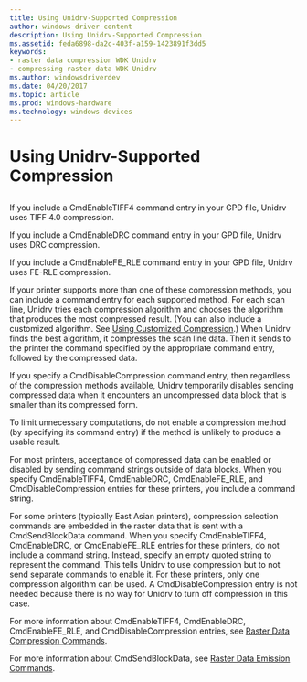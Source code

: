```yaml
---
title: Using Unidrv-Supported Compression
author: windows-driver-content
description: Using Unidrv-Supported Compression
ms.assetid: feda6898-da2c-403f-a159-1423891f3dd5
keywords:
- raster data compression WDK Unidrv
- compressing raster data WDK Unidrv
ms.author: windowsdriverdev
ms.date: 04/20/2017
ms.topic: article
ms.prod: windows-hardware
ms.technology: windows-devices
---
```


# Using Unidrv-Supported Compression


## <a href="" id="ddk-using-unidrv-supported-compression-gg"></a>


If you include a CmdEnableTIFF4 command entry in your GPD file, Unidrv uses TIFF 4.0 compression.

If you include a CmdEnableDRC command entry in your GPD file, Unidrv uses DRC compression.

If you include a CmdEnableFE\_RLE command entry in your GPD file, Unidrv uses FE-RLE compression.

If your printer supports more than one of these compression methods, you can include a command entry for each supported method. For each scan line, Unidrv tries each compression algorithm and chooses the algorithm that produces the most compressed result. (You can also include a customized algorithm. See [Using Customized Compression](using-customized-compression.md).) When Unidrv finds the best algorithm, it compresses the scan line data. Then it sends to the printer the command specified by the appropriate command entry, followed by the compressed data.

If you specify a CmdDisableCompression command entry, then regardless of the compression methods available, Unidrv temporarily disables sending compressed data when it encounters an uncompressed data block that is smaller than its compressed form.

To limit unnecessary computations, do not enable a compression method (by specifying its command entry) if the method is unlikely to produce a usable result.

For most printers, acceptance of compressed data can be enabled or disabled by sending command strings outside of data blocks. When you specify CmdEnableTIFF4, CmdEnableDRC, CmdEnableFE\_RLE, and CmdDisableCompression entries for these printers, you include a command string.

For some printers (typically East Asian printers), compression selection commands are embedded in the raster data that is sent with a CmdSendBlockData command. When you specify CmdEnableTIFF4, CmdEnableDRC, or CmdEnableFE\_RLE entries for these printers, do not include a command string. Instead, specify an empty quoted string to represent the command. This tells Unidrv to use compression but to not send separate commands to enable it. For these printers, only one compression algorithm can be used. A CmdDisableCompression entry is not needed because there is no way for Unidrv to turn off compression in this case.

For more information about CmdEnableTIFF4, CmdEnableDRC, CmdEnableFE\_RLE, and CmdDisableCompression entries, see [Raster Data Compression Commands](raster-data-compression-commands.md).

For more information about CmdSendBlockData, see [Raster Data Emission Commands](raster-data-emission-commands.md).

 

 




